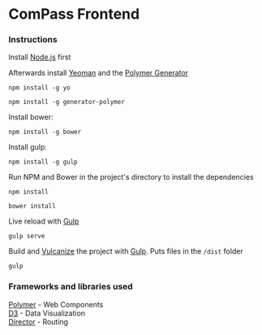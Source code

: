 # ComPass Frontend

### Instructions

Install [Node.js](https://nodejs.org/) first

Afterwards install [Yeoman](http://yeoman.io/) and the [Polymer Generator](https://github.com/yeoman/generator-polymer)

```
npm install -g yo
```

```
npm install -g generator-polymer
```

Install bower:

```
npm install -g bower
```

Install gulp:

```
npm install -g gulp
```

Run NPM and Bower in the project's directory to install the dependencies

```
npm install
```

```
bower install
```

Live reload with [Gulp](http://gulpjs.com/)

```
gulp serve
```

Build and [Vulcanize](https://www.polymer-project.org/0.5/articles/concatenating-web-components.html) the project with [Gulp](http://gulpjs.com/). Puts files in the ```/dist``` folder 
```
gulp
```

### Frameworks and libraries used

[Polymer](https://www.polymer-project.org/0.5/) - Web Components  
[D3](https://github.com/mbostock/d3) - Data Visualization  
[Director](https://github.com/flatiron/director) - Routing



